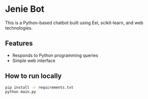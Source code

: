 # Jenie Bot
This is a Python-based chatbot built using Eel, scikit-learn, and web technologies.

## Features
- Responds to Python programming queries
- Simple web interface

## How to run locally
```bash
pip install -r requirements.txt
python main.py
